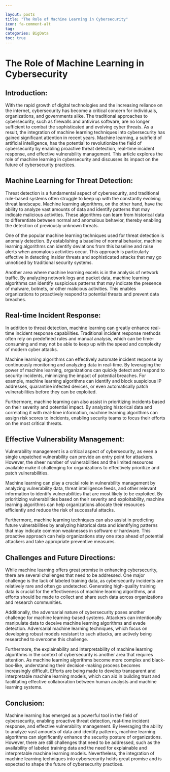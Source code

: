 ```yaml
---

layout: posts
title: "The Role of Machine Learning in Cybersecurity"
icon: fa-comment-alt
tag:      
categories: BigData
toc: true
---
```




# The Role of Machine Learning in Cybersecurity

## Introduction:
With the rapid growth of digital technologies and the increasing reliance on the internet, cybersecurity has become a critical concern for individuals, organizations, and governments alike. The traditional approaches to cybersecurity, such as firewalls and antivirus software, are no longer sufficient to combat the sophisticated and evolving cyber threats. As a result, the integration of machine learning techniques into cybersecurity has gained significant attention in recent years. Machine learning, a subfield of artificial intelligence, has the potential to revolutionize the field of cybersecurity by enabling proactive threat detection, real-time incident response, and effective vulnerability management. This article explores the role of machine learning in cybersecurity and discusses its impact on the future of cybersecurity practices.

## Machine Learning for Threat Detection:
Threat detection is a fundamental aspect of cybersecurity, and traditional rule-based systems often struggle to keep up with the constantly evolving threat landscape. Machine learning algorithms, on the other hand, have the ability to analyze vast amounts of data and identify patterns that may indicate malicious activities. These algorithms can learn from historical data to differentiate between normal and anomalous behavior, thereby enabling the detection of previously unknown threats.

One of the popular machine learning techniques used for threat detection is anomaly detection. By establishing a baseline of normal behavior, machine learning algorithms can identify deviations from this baseline and raise alerts when anomalous activities occur. This approach is particularly effective in detecting insider threats and sophisticated attacks that may go unnoticed by traditional security systems.

Another area where machine learning excels is in the analysis of network traffic. By analyzing network logs and packet data, machine learning algorithms can identify suspicious patterns that may indicate the presence of malware, botnets, or other malicious activities. This enables organizations to proactively respond to potential threats and prevent data breaches.

## Real-time Incident Response:
In addition to threat detection, machine learning can greatly enhance real-time incident response capabilities. Traditional incident response methods often rely on predefined rules and manual analysis, which can be time-consuming and may not be able to keep up with the speed and complexity of modern cyber attacks.

Machine learning algorithms can effectively automate incident response by continuously monitoring and analyzing data in real-time. By leveraging the power of machine learning, organizations can quickly detect and respond to security incidents, minimizing the impact of potential breaches. For example, machine learning algorithms can identify and block suspicious IP addresses, quarantine infected devices, or even automatically patch vulnerabilities before they can be exploited.

Furthermore, machine learning can also assist in prioritizing incidents based on their severity and potential impact. By analyzing historical data and correlating it with real-time information, machine learning algorithms can assign risk scores to incidents, enabling security teams to focus their efforts on the most critical threats.

## Effective Vulnerability Management:
Vulnerability management is a critical aspect of cybersecurity, as even a single unpatched vulnerability can provide an entry point for attackers. However, the sheer number of vulnerabilities and the limited resources available make it challenging for organizations to effectively prioritize and patch vulnerabilities.

Machine learning can play a crucial role in vulnerability management by analyzing vulnerability data, threat intelligence feeds, and other relevant information to identify vulnerabilities that are most likely to be exploited. By prioritizing vulnerabilities based on their severity and exploitability, machine learning algorithms can help organizations allocate their resources efficiently and reduce the risk of successful attacks.

Furthermore, machine learning techniques can also assist in predicting future vulnerabilities by analyzing historical data and identifying patterns that may indicate common weaknesses in software or hardware. This proactive approach can help organizations stay one step ahead of potential attackers and take appropriate preventive measures.

## Challenges and Future Directions:
While machine learning offers great promise in enhancing cybersecurity, there are several challenges that need to be addressed. One major challenge is the lack of labeled training data, as cybersecurity incidents are relatively rare and often go undetected. Generating high-quality training data is crucial for the effectiveness of machine learning algorithms, and efforts should be made to collect and share such data across organizations and research communities.

Additionally, the adversarial nature of cybersecurity poses another challenge for machine learning-based systems. Attackers can intentionally manipulate data to deceive machine learning algorithms and evade detection. Adversarial machine learning techniques, which focus on developing robust models resistant to such attacks, are actively being researched to overcome this challenge.

Furthermore, the explainability and interpretability of machine learning algorithms in the context of cybersecurity is another area that requires attention. As machine learning algorithms become more complex and black-box-like, understanding their decision-making process becomes increasingly difficult. Efforts are being made to develop transparent and interpretable machine learning models, which can aid in building trust and facilitating effective collaboration between human analysts and machine learning systems.

## Conclusion:
Machine learning has emerged as a powerful tool in the field of cybersecurity, enabling proactive threat detection, real-time incident response, and effective vulnerability management. By leveraging the ability to analyze vast amounts of data and identify patterns, machine learning algorithms can significantly enhance the security posture of organizations. However, there are still challenges that need to be addressed, such as the availability of labeled training data and the need for explainable and interpretable machine learning models. Nevertheless, the integration of machine learning techniques into cybersecurity holds great promise and is expected to shape the future of cybersecurity practices.